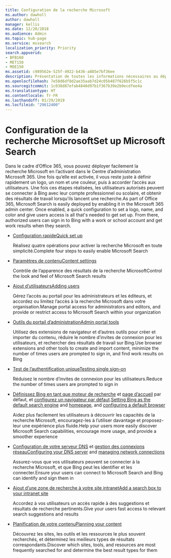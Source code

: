 ```yaml
---
title: Configuration de la recherche Microsoft
ms.author: dawholl
author: dawholl
manager: kellis
ms.date: 12/20/2018
ms.audience: Admin
ms.topic: hub-page
ms.service: mssearch
localization_priority: Priority
search.appverid:
- BFB160
- MET150
- MOE150
ms.assetid: c989562e-525f-4922-b436-a885e7bf36ee
description: Présentation de toutes les informations nécessaires au déploiement de la recherche Microsoft dans votre organisation
ms.openlocfilehash: 7e58d6df8d2ae35aab7d24c05b487f626b5f5c1c
ms.sourcegitcommit: 1c038d87efab4840d97b1f367b39e2b9ecdfee4a
ms.translationtype: HT
ms.contentlocale: fr-FR
ms.lasthandoff: 01/29/2019
ms.locfileid: "29612400"
---
```

# <a name="set-up-microsoft-search"></a><span data-ttu-id="5ef18-103">Configuration de la recherche Microsoft</span><span class="sxs-lookup"><span data-stu-id="5ef18-103">Set up Microsoft Search</span></span>

<span data-ttu-id="5ef18-p101">Dans le cadre d’Office 365, vous pouvez déployer facilement la recherche Microsoft en l’activant dans le Centre d’administration Microsoft 365. Une fois qu’elle est activée, il vous reste juste à définir rapidement un logo, un nom et une couleur, puis à accorder l’accès aux utilisateurs. Une fois ces étapes réalisées, les utilisateurs autorisés peuvent se connecter à Bing avec leur compte professionnel ou scolaire, et obtenir des résultats de travail lorsqu’ils lancent une recherche.</span><span class="sxs-lookup"><span data-stu-id="5ef18-p101">As part of Office 365, Microsoft Search is easily deployed by enabling it in the Microsoft 365 admin center. Once enabled, a quick configuration to set a logo, name, and color and give users access is all that's needed to get set up. From there, authorized users can sign in to Bing with a work or school account and get work results when they search.</span></span>

- [<span data-ttu-id="5ef18-107">Configuration rapide</span><span class="sxs-lookup"><span data-stu-id="5ef18-107">Quick set up</span></span>](quick-set-up.md)
    
    <span data-ttu-id="5ef18-108">Réalisez quatre opérations pour activer la recherche Microsoft en toute simplicité.</span><span class="sxs-lookup"><span data-stu-id="5ef18-108">Complete four steps to easily enable Microsoft Search</span></span>

- [<span data-ttu-id="5ef18-109">Paramètres de contenu</span><span class="sxs-lookup"><span data-stu-id="5ef18-109">Content settings</span></span>](content-settings.md)
    
    <span data-ttu-id="5ef18-110">Contrôle de l’apparence des résultats de la recherche Microsoft</span><span class="sxs-lookup"><span data-stu-id="5ef18-110">Control the look and feel of Microsoft Search results</span></span>
    
- [<span data-ttu-id="5ef18-111">Ajout d’utilisateurs</span><span class="sxs-lookup"><span data-stu-id="5ef18-111">Adding users</span></span>](add-users.md)
    
    <span data-ttu-id="5ef18-112">Gérez l’accès au portail pour les administrateurs et les éditeurs, et accordez ou limitez l’accès à la recherche Microsoft dans votre organisation.</span><span class="sxs-lookup"><span data-stu-id="5ef18-112">Manage portal access for administrators and editors, and provide or restrict access to Microsoft Search within your organization</span></span>
    
- [<span data-ttu-id="5ef18-113">Outils du portail d’administration</span><span class="sxs-lookup"><span data-stu-id="5ef18-113">Admin portal tools</span></span>](admin-portal-tools.md)
    
    <span data-ttu-id="5ef18-114">Utilisez des extensions de navigateur et d’autres outils pour créer et importer du contenu, réduire le nombre d’invites de connexion pour les utilisateurs, et rechercher des résultats de travail sur Bing.</span><span class="sxs-lookup"><span data-stu-id="5ef18-114">Use browser extensions and other tools to create and import content, minimize the number of times users are prompted to sign in, and find work results on Bing</span></span>
    
- [<span data-ttu-id="5ef18-115">Test de l’authentification unique</span><span class="sxs-lookup"><span data-stu-id="5ef18-115">Testing single sign-on</span></span>](test-single-sign-on.md)
    
    <span data-ttu-id="5ef18-116">Réduisez le nombre d’invites de connexion pour les utilisateurs.</span><span class="sxs-lookup"><span data-stu-id="5ef18-116">Reduce the number of times users are prompted to sign in</span></span>
    
- <span data-ttu-id="5ef18-117">[Définissez Bing en tant que moteur de recherche](set-default-search-engine.md) et [page d’accueil](set-default-homepage.md) par défaut, et [configurez un navigateur par défaut](set-default-browser.md).</span><span class="sxs-lookup"><span data-stu-id="5ef18-117">[Setting Bing as the default search engine](set-default-search-engine.md) and [homepage](set-default-homepage.md), and [configuring a default browser](set-default-browser.md)</span></span>
    
    <span data-ttu-id="5ef18-118">Aidez plus facilement les utilisateurs à découvrir les capacités de la recherche Microsoft, encouragez-les à l’utiliser davantage et proposez-leur une expérience plus fluide.</span><span class="sxs-lookup"><span data-stu-id="5ef18-118">Help your users more easily discover Microsoft Search capabilities, encourage more usage, and provide a smoother experience</span></span>
    
- <span data-ttu-id="5ef18-119">[Configuration de votre serveur DNS](advanced-dns-configuration.md) et [gestion des connexions réseau](manage-network-connections.md)</span><span class="sxs-lookup"><span data-stu-id="5ef18-119">[Configuring your DNS server](advanced-dns-configuration.md) and [managing network connections](manage-network-connections.md)</span></span>
    
    <span data-ttu-id="5ef18-120">Assurez-vous que vos utilisateurs peuvent se connecter à la recherche Microsoft, et que Bing peut les identifier et les connecter.</span><span class="sxs-lookup"><span data-stu-id="5ef18-120">Ensure your users can connect to Microsoft Search and Bing can identify and sign them in</span></span>

- [<span data-ttu-id="5ef18-121">Ajout d’une zone de recherche à votre site intranet</span><span class="sxs-lookup"><span data-stu-id="5ef18-121">Add a search box to your intranet site</span></span>](add-a-search-box-to-your-intranet-site.md)

    <span data-ttu-id="5ef18-122">Accordez à vos utilisateurs un accès rapide à des suggestions et résultats de recherche pertinents.</span><span class="sxs-lookup"><span data-stu-id="5ef18-122">Give your users fast access to relevant search suggestions and results</span></span>

- [<span data-ttu-id="5ef18-123">Planification de votre contenu</span><span class="sxs-lookup"><span data-stu-id="5ef18-123">Planning your content</span></span>](plan-your-content.md)
    
    <span data-ttu-id="5ef18-124">Découvrez les sites, les outils et les ressources le plus souvent recherchés, et déterminez les meilleurs types de résultats correspondants.</span><span class="sxs-lookup"><span data-stu-id="5ef18-124">Discover which sites, tools, and resources are most frequently searched for and determine the best result types for them</span></span>

  

